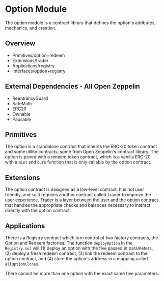 # Option Module

The option module is a contract library that defines the option's attributes, mechanics, and creation.

## Overview

- Primitives/option+redeem
- Extensions/trader
- Applications/registry
- Interfaces/option+registry

## External Dependencies - All Open Zeppelin

- ReentrancyGuard
- SafeMath
- ERC20
- Ownable
- Pausable

## Primitives

The option is a standalone contract that inherits the ERC-20 token contract and some utility contracts, some from Open Zeppelin's contract library. The option is paired with a redeem token contract, which is a vanilla ERC-20 with a `mint` and `burn` function that is only callable by the option contract.

## Extensions

The option contract is designed as a low-level contract. It is not user friendly, and so it requires another contract called Trader to improve the user experience. Trader is a layer between the user and the option contract that handles the appropriate checks and balances necessary to interact directly with the option contract.

## Applications

There is a Registry contract which is in control of two factory contracts, the Option and Redeem factories. The function `deployOption` in the `Registry.sol` will (1) deploy an option with the five passed in parameters, (2) deploy a fresh redeem contract, (3) link the redeem contract to the option contract, and (4) store the option's address in a mapping called `allOptionClones`.

There cannot be more than one option with the exact same five parameters.
